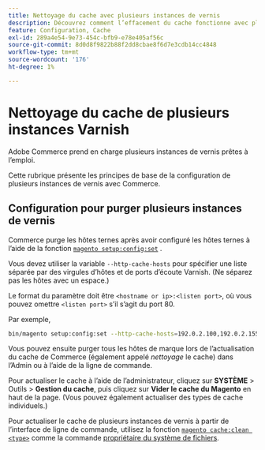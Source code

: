 ```yaml
---
title: Nettoyage du cache avec plusieurs instances de vernis
description: Découvrez comment l’effacement du cache fonctionne avec plusieurs instances de vernis.
feature: Configuration, Cache
exl-id: 289a4e54-9e73-454c-bfb9-e78e405af56c
source-git-commit: 8d0d8f9822b88f2dd8cbae8f6d7e3cdb14cc4848
workflow-type: tm+mt
source-wordcount: '176'
ht-degree: 1%

---
```


# Nettoyage du cache de plusieurs instances Varnish

Adobe Commerce prend en charge plusieurs instances de vernis prêtes à l’emploi.

Cette rubrique présente les principes de base de la configuration de plusieurs instances de vernis avec Commerce.

## Configuration pour purger plusieurs instances de vernis

Commerce purge les hôtes ternes après avoir configuré les hôtes ternes à l’aide de la fonction [`magento setup:config:set`](../../installation/tutorials/deployment.md) .

Vous devez utiliser la variable `--http-cache-hosts` pour spécifier une liste séparée par des virgules d’hôtes et de ports d’écoute Varnish. (Ne séparez pas les hôtes avec un espace.)

Le format du paramètre doit être `<hostname or ip>:<listen port>`, où vous pouvez omettre `<listen port>` s’il s’agit du port 80.

Par exemple,

```bash
bin/magento setup:config:set --http-cache-hosts=192.0.2.100,192.0.2.155:8080
```

Vous pouvez ensuite purger tous les hôtes de marque lors de l’actualisation du cache de Commerce (également appelé _nettoyage_ le cache) dans l’Admin ou à l’aide de la ligne de commande.

Pour actualiser le cache à l’aide de l’administrateur, cliquez sur **SYSTÈME** > Outils > **Gestion du cache**, puis cliquez sur **Vider le cache du Magento** en haut de la page. (Vous pouvez également actualiser des types de cache individuels.)

Pour actualiser le cache de plusieurs instances de vernis à partir de l’interface de ligne de commande, utilisez la fonction [`magento cache:clean <type>`](../cli/manage-cache.md#clean-and-flush-cache-types) comme la commande [propriétaire du système de fichiers](../../installation/prerequisites/file-system/overview.md).
